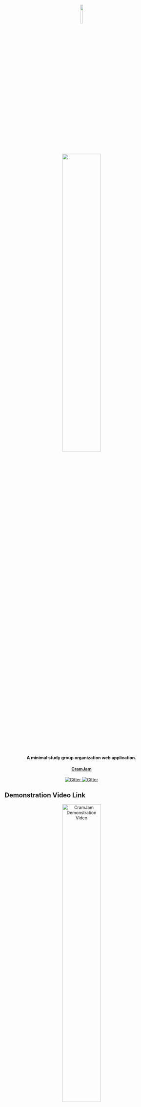 
<h1 align="center">
  <br>
  <img width=12.5% src="https://user-images.githubusercontent.com/47757014/123698994-0908da80-d85f-11eb-9cee-e6ce7ae98ef9.png">
  <br>
  <img width=50% src="https://user-images.githubusercontent.com/47757014/123700806-3ce4ff80-d861-11eb-9772-7e920faf4986.png">
  <br>
</h1>
<h4 align="center">A minimal study group organization web application.</h4>
<h4 align="center"><a href="https://cramjam.azurewebsites.net/">CramJam</a></h4>

<p align="center">
  <a href="https://badge.fury.io/js/electron-markdownify">
    <img src="https://coveralls.io/repos/github/witseie-elen4010/2021-001-project/badge.svg?branch=master&t=l7nzHP"
         alt="Gitter">
  </a>
    <a href="https://badge.fury.io/js/electron-markdownify">
    <img src="https://www.travis-ci.com/witseie-elen4010/2021-001-project.svg?token=vQS41SKpq3nkq6xz142w&branch=master"
         alt="Gitter">
  </a>
</p>

<h2> Demonstration Video Link </h2>
<div align="center">
  <a href="https://www.youtube.com/watch?v=sZl6HSJPjWM">
    <img src="https://user-images.githubusercontent.com/29454433/213449625-72e61a6a-8b46-40c8-a324-e4922182a149.png"
         style="width:50%;" alt="CramJam Demonstration Video">
  </a>
</div>

<h2> About the project </h2>
<p>The CramJam project is a web application for organising and sharing study groups to allow students to connect with other students. It is already hard to meet people to form study groups at larger classes and the Covid-19 pandemic has made it worse. CramJam solves this problem.</p>

<p>CramJam allows students to create an account, join study groups, organize meetings and share notes and links.</p>
<h3> Built with </h3>
<ul>
   <li><a href="https://www.mongodb.com/">MongoDB</a> <img width=8% src="https://infinapps.com/wp-content/uploads/2018/10/mongodb-logo.png" align="center"></li>
  <li><a href="https://mongoosejs.com/">Mongoose</a> <img width=8% src="https://pbs.twimg.com/profile_images/946432748276740096/0TXzZU7W.jpg" align="center"></li>
  <li><a href="https://ejs.co/">EJS</a> <img width=8% src="https://cdn.filestackcontent.com/TyzZKw86QzSElYK6bfXK" align="center"></li>
  <li><a href="https://getbootstrap.com/">Bootstrap</a> <img width=5% src="https://upload.wikimedia.org/wikipedia/commons/thumb/b/b2/Bootstrap_logo.svg/2560px-Bootstrap_logo.svg.png" align="center"></li>
</ul>

<h2> Usage </h2>
To use the CramJam application, you can either go to the Azure hosted site or run the application locally on your device.
<h3> Azure hosted site </h3>
The <a href="https://cramjam.azurewebsites.net/">CramJam site hosted on Azure</a> can be accessed remotely from any device. 
<h3> Local use </h3>
To use the app locally,

1. Clone the repository.

```bash
git clone https://github.com/witseie-elen4010/2021-001-project.git
```
2. Download and install a version of MongoDB. For Windows, <a href="https://zarkom.net/blogs/how-to-install-mongodb-for-development-in-windows-3328">this tutorial</a> is recommended.
3. Run the Mongo db instance. 
5. Run the web application from the project directory

``` bash
node index
```
<h3>Accessing Admin</h3>
To access the logs as an admin user, you must first login to the admin account using the details: 

```
username: admin
password: admin
```
Navigate to `/log`. If you are using the local hosted version you will not have an admin account setup yet. To create one, either create a `.env` file and add the line `ADMIN_PASS='admin'` and then navigate to `localhost:3000/admin`, this will redirect you to the main page and create an admin account for you. An alternative is to run `node seeds/createAdmin.js`.

<h3>Accessing the MongoDB database</h3>
If you wish to access the Mongo Database, we have setup a Mongo account using a newly created email, the details for the account are: 

```
email: cramjamapp@gmail.com 
password: CramoJamo1234 
```
If you drop any of the collections, you might encounter errors. Additionally, if you drop the `studentprofiles` collection you will need to re-create the admin account.

The connection string for the MongoDB using MongoCompass is: `mongodb+srv://Admin:CramJam@cluster0.idoq1.mongodb.net/myFirstDatabase?retryWrites=true&w=majority`.

<h2> Known Issues </h2>
<ul>
  <li> GPS tracking is unable to access the users GPS location while on the Azure hosted site. However, this feature does work on the local version as demonstrated in the  video.</li>
  <li>The application has not yet been made responsive. It works best on a 1080x720 screen or higher and does not render dynamically to different page sizes.</li>
</ul>

<h2> Developers </h2>

Blake Denham - 1714988

Jonathan Taylor - 1665909

Victoria Bench - 1611349

Joshua Tobias - 1735006

Duncan Smale - 1619539
